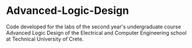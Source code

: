 # Advanced-Logic-Design
Code developed for the labs of the second year's undergraduate course Advanced Logic Design of the Electrical and Computer Engineering school at Technical University of Crete.
